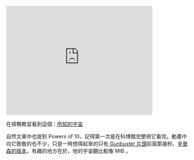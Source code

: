 <iframe
  width="400" height="300"
  frameborder="0"
  allowfullscreen
  src="http://www.youtube.com/embed/A2cmlhfdxuY?wmode=transparent&autohide=1&egm=0&hd=1&iv_load_policy=3&modestbranding=1&rel=0&showinfo=0&showsearch=0"
></iframe>

在填鴨教室看到這個：[所知的宇宙](http://duckfeeding.com/archives/13425)

自然文章中也提到 Powers of 10，記得第一次是在科博館完整把它看完。動畫中向它致敬的也不少，只是一時想得起來的只有[ Gunbuster 片頭](http://www.youtube.com/watch?v=e5_bqv17g9c)前面那幾秒。[辛普森的版本](http://www.youtube.com/watch?v=7GDC3u8k02c)，有趣的地方在於，他的宇宙觀比較像 MIB 。

